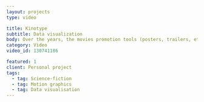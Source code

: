 ```yaml
---
layout: projects
type: video

title: Kinotype
subtitle: Data visualization
body: Over the years, the movies promotion tools (posters, trailers, etc.) became formatted and began to suffer form a lack of creativity. Kinotype offers a new insight and addresses this issue through the lense of Science-fiction movies. These posters and trailers, generated by data collection, demonstrate this standardization.
category: Video
video_id: 130741186

featured: 1
client: Personal project
tags: 
  - tag: Science-fiction
  - tag: Motion graphics
  - tag: Data visualisation
---
```


<div class="block col--16">
    <div class="project__mockup" style="background-image: url({{ site.url }}{{ site.resourceurl }}/projects/{{ page.title | slugify }}/{{ page.title | slugify }}-mockup.jpg)"></div>
</div>